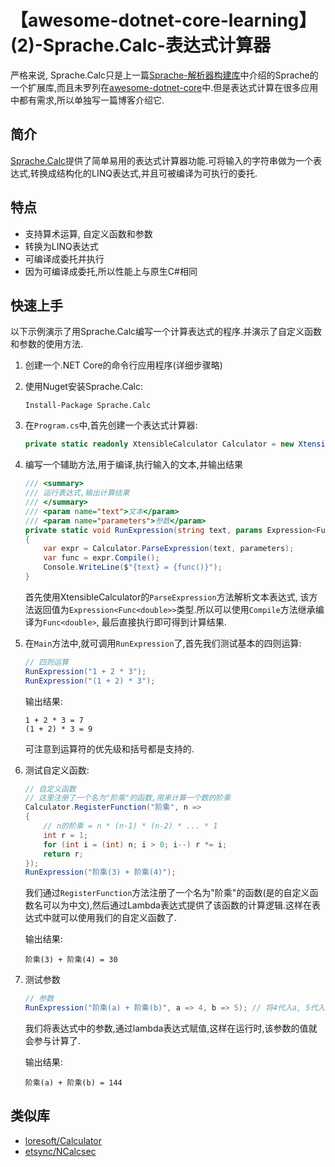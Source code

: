 # 【awesome-dotnet-core-learning】(2)-Sprache.Calc-表达式计算器

严格来说, Sprache.Calc只是上一篇[Sprache-解析器构建库](1.Sprache.md)中介绍的Sprache的一个扩展库,而且未罗列在[awesome-dotnet-core](https://github.com/thangchung/awesome-dotnet-core)中.但是表达式计算在很多应用中都有需求,所以单独写一篇博客介绍它.

## 简介

[Sprache.Calc](https://github.com/yallie/Sprache.Calc)提供了简单易用的表达式计算器功能.可将输入的字符串做为一个表达式,转换成结构化的LINQ表达式,并且可被编译为可执行的委托.

## 特点

* 支持算术运算, 自定义函数和参数
* 转换为LINQ表达式
* 可编译成委托并执行
* 因为可编译成委托,所以性能上与原生C#相同

## 快速上手

以下示例演示了用Sprache.Calc编写一个计算表达式的程序.并演示了自定义函数和参数的使用方法.

1. 创建一个.NET Core的命令行应用程序(详细步骤略)
1. 使用Nuget安装Sprache.Calc:

    ```
    Install-Package Sprache.Calc
    ```

1. 在`Program.cs`中,首先创建一个表达式计算器:

    ``` C#
    private static readonly XtensibleCalculator Calculator = new XtensibleCalculator();
    ```

1. 编写一个辅助方法,用于编译,执行输入的文本,并输出结果

    ``` C#
    /// <summary>
    /// 运行表达式,输出计算结果
    /// </summary>
    /// <param name="text">文本</param>
    /// <param name="parameters">参数</param>
    private static void RunExpression(string text, params Expression<Func<double, double>>[] parameters)
    {
        var expr = Calculator.ParseExpression(text, parameters);
        var func = expr.Compile();
        Console.WriteLine($"{text} = {func()}");
    }
    ```

    首先使用XtensibleCalculator的`ParseExpression`方法解析文本表达式, 该方法返回值为`Expression<Func<double>>`类型.所以可以使用`Compile`方法继承编译为`Func<double>`, 最后直接执行即可得到计算结果.

1. 在`Main`方法中,就可调用`RunExpression`了,首先我们测试基本的四则运算:

    ``` C#
    // 四则运算
    RunExpression("1 + 2 * 3");
    RunExpression("(1 + 2) * 3");
    ```

    输出结果:

    ```
    1 + 2 * 3 = 7
    (1 + 2) * 3 = 9
    ```

    可注意到运算符的优先级和括号都是支持的.

1. 测试自定义函数:

    ``` C#
    // 自定义函数
    // 这里注册了一个名为"阶乘"的函数,用来计算一个数的阶乘
    Calculator.RegisterFunction("阶乘", n =>
    {
        // n的阶乘 = n * (n-1) * (n-2) * ... * 1
        int r = 1;
        for (int i = (int) n; i > 0; i--) r *= i;
        return r;
    });
    RunExpression("阶乘(3) + 阶乘(4)");
    ```

    我们通过`RegisterFunction`方法注册了一个名为"阶乘"的函数(是的自定义函数名可以为中文),然后通过Lambda表达式提供了该函数的计算逻辑.这样在表达式中就可以使用我们的自定义函数了.

    输出结果:

    ```
    阶乘(3) + 阶乘(4) = 30
    ```

1. 测试参数

    ``` C#
    // 参数
    RunExpression("阶乘(a) + 阶乘(b)", a => 4, b => 5); // 将4代入a, 5代入b
    ```

    我们将表达式中的参数,通过lambda表达式赋值,这样在运行时,该参数的值就会参与计算了.

    输出结果:

    ```
    阶乘(a) + 阶乘(b) = 144
    ```

## 类似库

* [loresoft/Calculator](https://github.com/loresoft/Calculator)
* [etsync/NCalcsec](https://github.com/sheetsync/NCalc)